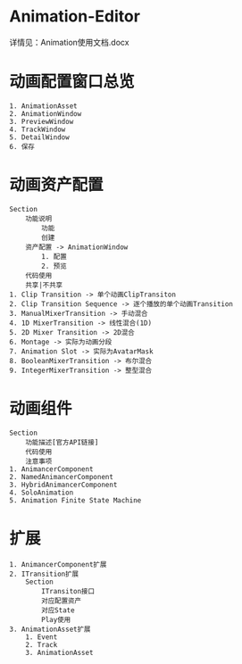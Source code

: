 # Animation-Editor
详情见：Animation使用文档.docx
# 动画配置窗口总览
    1. AnimationAsset
    2. AnimationWindow
    3. PreviewWindow
    4. TrackWindow
    5. DetailWindow
    6. 保存

# 动画资产配置
    Section
        功能说明
            功能
            创建
        资产配置 -> AnimationWindow
            1. 配置
            2. 预览
        代码使用
        共享|不共享
    1. Clip Transition -> 单个动画ClipTransiton
    2. Clip Transition Sequence -> 逐个播放的单个动画Transition
    3. ManualMixerTransition -> 手动混合
    4. 1D MixerTransition -> 线性混合(1D)
    5. 2D Mixer Transition -> 2D混合
    6. Montage -> 实际为动画分段
    7. Animation Slot -> 实际为AvatarMask
    8. BooleanMixerTransition -> 布尔混合
    9. IntegerMixerTransition -> 整型混合

# 动画组件
    Section
        功能描述[官方API链接]
        代码使用
        注意事项
    1. AnimancerComponent
    2. NamedAnimancerComponent
    3. HybridAnimancerComponent
    4. SoloAnimation
    5. Animation Finite State Machine

# 扩展
    1. AnimancerComponent扩展
    2. ITransition扩展
        Section
            ITransiton接口
            对应配置资产
            对应State
            Play使用
    3. AnimationAsset扩展
        1. Event
        2. Track
        3. AnimationAsset



